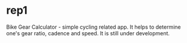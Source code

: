 # rep1

Bike Gear Calculator - simple cycling related app. 
It helps to determine one's gear ratio, cadence and speed.
It is still under development.
